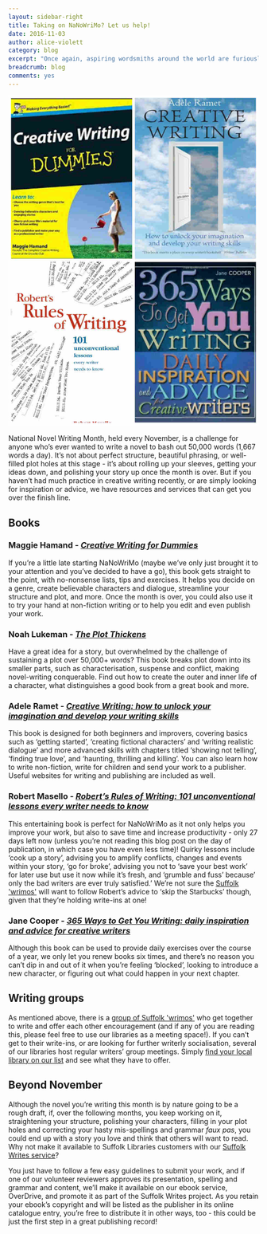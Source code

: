 ```yaml
---
layout: sidebar-right
title: Taking on NaNoWriMo? Let us help!
date: 2016-11-03
author: alice-violett
category: blog
excerpt: "Once again, aspiring wordsmiths around the world are furiously scribbling or tapping away for National Novel Writing Month. We hope our advice books and writing groups can help Suffolk 'wrimos' smash the 50,000-word target. You can even publish your work afterwards using our Suffolk Writes service."
breadcrumb: blog
comments: yes
---
```


![Creative Writing for Dummies, Creative Writing, Robert’s Rules of Writing, 365 Ways to Get You Writing](/images/featured/featured-creative-writing.jpg)

National Novel Writing Month, held every November, is a challenge for anyone who’s ever wanted to write a novel to bash out 50,000 words (1,667 words a day). It’s not about perfect structure, beautiful phrasing, or well-filled plot holes at this stage - it’s about rolling up your sleeves, getting your ideas down, and polishing your story up once the month is over. But if you haven’t had much practice in creative writing recently, or are simply looking for inspiration or advice, we have resources and services that can get you over the finish line.

<h2>Books</h2>

<h3>Maggie Hamand - <a href="https://suffolk.spydus.co.uk/cgi-bin/spydus.exe/ENQ/OPAC/BIBENQ/12340544?QRY=CTIBIB%3C%20IRN(744773)&QRYTEXT=Creative%20writing%20for%20dummies"><cite>Creative Writing for Dummies</cite></a></h3>

If you’re a little late starting NaNoWriMo (maybe we’ve only just brought it to your attention and you’ve decided to have a go), this book gets straight to the point, with no-nonsense lists, tips and exercises. It helps you decide on a genre, create believable characters and dialogue, streamline your structure and plot, and more. Once the month is over, you could also use it to try your hand at non-fiction writing or to help you edit and even publish your work.

<h3>Noah Lukeman - <a href="https://suffolk.spydus.co.uk/cgi-bin/spydus.exe/ENQ/OPAC/BIBENQ/12359838?QRY=CTIBIB%3C%20IRN(86492)&QRYTEXT=The%20plot%20thickens"><cite>The Plot Thickens</cite></a></h3>

Have a great idea for a story, but overwhelmed by the challenge of sustaining a plot over 50,000+ words? This book breaks plot down into its smaller parts, such as characterisation, suspense and conflict, making novel-writing conquerable. Find out how to create the outer and inner life of a character, what distinguishes a good book from a great book and more.

<h3>Adele Ramet - <a href="https://suffolk.spydus.co.uk/cgi-bin/spydus.exe/ENQ/OPAC/BIBENQ/12351145?QRY=CTIBIB%3C%20IRN(998827)&QRYTEXT=Creative%20writing%20%3A%20how%20to%20unlock%20your%20imagination%20and%20develop%20your%20writing%20skills"><cite>Creative Writing: how to unlock your imagination and develop your writing skills</cite></a></h3>

This book is designed for both beginners and improvers, covering basics such as ‘getting started’, ‘creating fictional characters’ and ‘writing realistic dialogue’ and more advanced skills with chapters titled ‘showing not telling’, ‘finding true love’, and ‘haunting, thrilling and killing’. You can also learn how to write non-fiction, write for children and send your work to a publisher. Useful websites for writing and publishing are included as well.

<h3>Robert Masello - <a href="https://suffolk.spydus.co.uk/cgi-bin/spydus.exe/ENQ/OPAC/BIBENQ/12369506?QRY=CTIBIB%3C%20IRN(961464)&QRYTEXT=Robert%27s%20rules%20of%20writing%20%3A%20101%20unconventional%20lessons%20every%20writer%20needs%20to%20know"><cite>Robert’s Rules of Writing: 101 unconventional lessons every writer needs to know</cite></a></h3>

This entertaining book is perfect for NaNoWriMo as it not only helps you improve your work, but also to save time and increase productivity - only 27 days left now (unless you’re not reading this blog post on the day of publication, in which case you have even less time)! Quirky lessons include ‘cook up a story’, advising you to amplify conflicts, changes and events within your story, ‘go for broke’, advising you not to ‘save your best work’ for later use but use it now while it’s fresh, and ‘grumble and fuss’ because’ only the bad writers are ever truly satisfied.’ We’re not sure the [Suffolk 'wrimos'](http://nanowrimo.org/regions/europe-england-suffolk) will want to follow Robert’s advice to ‘skip the Starbucks’ though, given that they’re holding write-ins at one!

<h3>Jane Cooper - <a href="https://suffolk.spydus.co.uk/cgi-bin/spydus.exe/ENQ/OPAC/BIBENQ/12332937?QRY=CTIBIB%3C%20IRN(999281)&QRYTEXT=365%20ways%20to%20get%20you%20writing%20%3A%20daily%20inspiration%20and%20advice%20for%20creative%20writers"><cite>365 Ways to Get You Writing: daily inspiration and advice for creative writers</cite></a></h3>

Although this book can be used to provide daily exercises over the course of a year, we only let you renew books six times, and there’s no reason you can’t dip in and out of it when you’re feeling ‘blocked’, looking to introduce a new character, or figuring out what could happen in your next chapter.

<h2>Writing groups</h2>

As mentioned above, there is a [group of Suffolk 'wrimos'](http://nanowrimo.org/regions/europe-england-suffolk) who get together to write and offer each other encouragement (and if any of you are reading this, please feel free to use our libraries as a meeting space!). If you can’t get to their write-ins, or are looking for further writerly socialisation, several of our libraries host regular writers’ group meetings. Simply [find your local library on our list](https://www.suffolklibraries.co.uk/libraries/) and see what they have to offer.

<h2>Beyond November</h2>

Although the novel you’re writing this month is by nature going to be a rough draft, if, over the following months, you keep working on it, straightening your structure, polishing your characters, filling in your plot holes and correcting your hasty mis-spellings and grammar *faux pas*, you could end up with a story you love and think that others will want to read. Why not make it available to Suffolk Libraries customers with our [Suffolk Writes service](https://www.suffolklibraries.co.uk/events-activities/suffolk-writes/)?

You just have to follow a few easy guidelines to submit your work, and if one of our volunteer reviewers approves its presentation, spelling and grammar and content, we’ll make it available on our ebook service, OverDrive, and promote it as part of the Suffolk Writes project. As you retain your ebook’s copyright and will be listed as the publisher in its online catalogue entry, you’re free to distribute it in other ways, too - this could be just the first step in a great publishing record!

